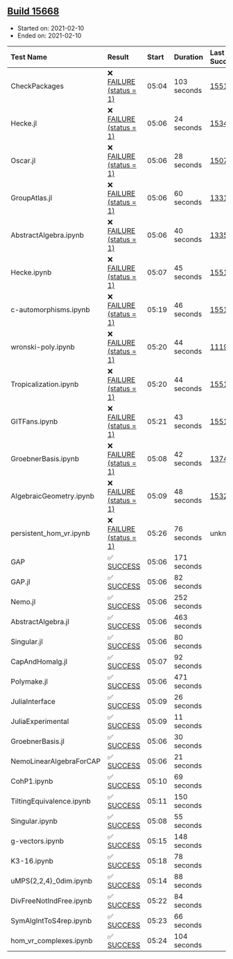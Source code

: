 ## [Build 15668](https://oscarci.mathematik.uni-kl.de/job/oscar/15668/)

* Started on: 2021-02-10
* Ended on: 2021-02-10

| Test Name    | Result | Start | Duration | Last Success | First Failure |
|:-------------|:-------|:------|:---------|:-------------|:--------------|
| CheckPackages | ❌ [FAILURE (status = 1)](https://oscarci.mathematik.uni-kl.de/job/oscar/15668/artifact/logs/build-15668/CheckPackages.log) | 05:04 | 103 seconds | [15514](https://oscarci.mathematik.uni-kl.de/job/oscar/15514/) | [15515](https://oscarci.mathematik.uni-kl.de/job/oscar/15515/) |
| Hecke.jl | ❌ [FAILURE (status = 1)](https://oscarci.mathematik.uni-kl.de/job/oscar/15668/artifact/logs/build-15668/Hecke.jl.log) | 05:06 | 24 seconds | [15344](https://oscarci.mathematik.uni-kl.de/job/oscar/15344/) | [15348](https://oscarci.mathematik.uni-kl.de/job/oscar/15348/) |
| Oscar.jl | ❌ [FAILURE (status = 1)](https://oscarci.mathematik.uni-kl.de/job/oscar/15668/artifact/logs/build-15668/Oscar.jl.log) | 05:06 | 28 seconds | [15079](https://oscarci.mathematik.uni-kl.de/job/oscar/15079/) | [15080](https://oscarci.mathematik.uni-kl.de/job/oscar/15080/) |
| GroupAtlas.jl | ❌ [FAILURE (status = 1)](https://oscarci.mathematik.uni-kl.de/job/oscar/15668/artifact/logs/build-15668/GroupAtlas.jl.log) | 05:06 | 60 seconds | [13311](https://oscarci.mathematik.uni-kl.de/job/oscar/13311/) | [13312](https://oscarci.mathematik.uni-kl.de/job/oscar/13312/) |
| AbstractAlgebra.ipynb | ❌ [FAILURE (status = 1)](https://oscarci.mathematik.uni-kl.de/job/oscar/15668/artifact/logs/build-15668/AbstractAlgebra.ipynb.log) | 05:06 | 40 seconds | [13355](https://oscarci.mathematik.uni-kl.de/job/oscar/13355/) | [13356](https://oscarci.mathematik.uni-kl.de/job/oscar/13356/) |
| Hecke.ipynb | ❌ [FAILURE (status = 1)](https://oscarci.mathematik.uni-kl.de/job/oscar/15668/artifact/logs/build-15668/Hecke.ipynb.log) | 05:07 | 45 seconds | [15514](https://oscarci.mathematik.uni-kl.de/job/oscar/15514/) | [15515](https://oscarci.mathematik.uni-kl.de/job/oscar/15515/) |
| c-automorphisms.ipynb | ❌ [FAILURE (status = 1)](https://oscarci.mathematik.uni-kl.de/job/oscar/15668/artifact/logs/build-15668/c-automorphisms.ipynb.log) | 05:19 | 46 seconds | [15514](https://oscarci.mathematik.uni-kl.de/job/oscar/15514/) | [15515](https://oscarci.mathematik.uni-kl.de/job/oscar/15515/) |
| wronski-poly.ipynb | ❌ [FAILURE (status = 1)](https://oscarci.mathematik.uni-kl.de/job/oscar/15668/artifact/logs/build-15668/wronski-poly.ipynb.log) | 05:20 | 44 seconds | [11192](https://oscarci.mathematik.uni-kl.de/job/oscar/11192/) | [11193](https://oscarci.mathematik.uni-kl.de/job/oscar/11193/) |
| Tropicalization.ipynb | ❌ [FAILURE (status = 1)](https://oscarci.mathematik.uni-kl.de/job/oscar/15668/artifact/logs/build-15668/Tropicalization.ipynb.log) | 05:20 | 44 seconds | [15514](https://oscarci.mathematik.uni-kl.de/job/oscar/15514/) | [15515](https://oscarci.mathematik.uni-kl.de/job/oscar/15515/) |
| GITFans.ipynb | ❌ [FAILURE (status = 1)](https://oscarci.mathematik.uni-kl.de/job/oscar/15668/artifact/logs/build-15668/GITFans.ipynb.log) | 05:21 | 43 seconds | [15514](https://oscarci.mathematik.uni-kl.de/job/oscar/15514/) | [15515](https://oscarci.mathematik.uni-kl.de/job/oscar/15515/) |
| GroebnerBasis.ipynb | ❌ [FAILURE (status = 1)](https://oscarci.mathematik.uni-kl.de/job/oscar/15668/artifact/logs/build-15668/GroebnerBasis.ipynb.log) | 05:08 | 42 seconds | [13748](https://oscarci.mathematik.uni-kl.de/job/oscar/13748/) | [13749](https://oscarci.mathematik.uni-kl.de/job/oscar/13749/) |
| AlgebraicGeometry.ipynb | ❌ [FAILURE (status = 1)](https://oscarci.mathematik.uni-kl.de/job/oscar/15668/artifact/logs/build-15668/AlgebraicGeometry.ipynb.log) | 05:09 | 48 seconds | [15322](https://oscarci.mathematik.uni-kl.de/job/oscar/15322/) | [15323](https://oscarci.mathematik.uni-kl.de/job/oscar/15323/) |
| persistent_hom_vr.ipynb | ❌ [FAILURE (status = 1)](https://oscarci.mathematik.uni-kl.de/job/oscar/15668/artifact/logs/build-15668/persistent_hom_vr.ipynb.log) | 05:26 | 76 seconds | unknown | unknown |
| GAP | ✅ [SUCCESS](https://oscarci.mathematik.uni-kl.de/job/oscar/15668/artifact/logs/build-15668/GAP.log) | 05:06 | 171 seconds |  |  |
| GAP.jl | ✅ [SUCCESS](https://oscarci.mathematik.uni-kl.de/job/oscar/15668/artifact/logs/build-15668/GAP.jl.log) | 05:06 | 82 seconds |  |  |
| Nemo.jl | ✅ [SUCCESS](https://oscarci.mathematik.uni-kl.de/job/oscar/15668/artifact/logs/build-15668/Nemo.jl.log) | 05:06 | 252 seconds |  |  |
| AbstractAlgebra.jl | ✅ [SUCCESS](https://oscarci.mathematik.uni-kl.de/job/oscar/15668/artifact/logs/build-15668/AbstractAlgebra.jl.log) | 05:06 | 463 seconds |  |  |
| Singular.jl | ✅ [SUCCESS](https://oscarci.mathematik.uni-kl.de/job/oscar/15668/artifact/logs/build-15668/Singular.jl.log) | 05:06 | 80 seconds |  |  |
| CapAndHomalg.jl | ✅ [SUCCESS](https://oscarci.mathematik.uni-kl.de/job/oscar/15668/artifact/logs/build-15668/CapAndHomalg.jl.log) | 05:07 | 92 seconds |  |  |
| Polymake.jl | ✅ [SUCCESS](https://oscarci.mathematik.uni-kl.de/job/oscar/15668/artifact/logs/build-15668/Polymake.jl.log) | 05:06 | 471 seconds |  |  |
| JuliaInterface | ✅ [SUCCESS](https://oscarci.mathematik.uni-kl.de/job/oscar/15668/artifact/logs/build-15668/JuliaInterface.log) | 05:09 | 26 seconds |  |  |
| JuliaExperimental | ✅ [SUCCESS](https://oscarci.mathematik.uni-kl.de/job/oscar/15668/artifact/logs/build-15668/JuliaExperimental.log) | 05:09 | 11 seconds |  |  |
| GroebnerBasis.jl | ✅ [SUCCESS](https://oscarci.mathematik.uni-kl.de/job/oscar/15668/artifact/logs/build-15668/GroebnerBasis.jl.log) | 05:06 | 30 seconds |  |  |
| NemoLinearAlgebraForCAP | ✅ [SUCCESS](https://oscarci.mathematik.uni-kl.de/job/oscar/15668/artifact/logs/build-15668/NemoLinearAlgebraForCAP.log) | 05:06 | 21 seconds |  |  |
| CohP1.ipynb | ✅ [SUCCESS](https://oscarci.mathematik.uni-kl.de/job/oscar/15668/artifact/logs/build-15668/CohP1.ipynb.log) | 05:10 | 69 seconds |  |  |
| TiltingEquivalence.ipynb | ✅ [SUCCESS](https://oscarci.mathematik.uni-kl.de/job/oscar/15668/artifact/logs/build-15668/TiltingEquivalence.ipynb.log) | 05:11 | 150 seconds |  |  |
| Singular.ipynb | ✅ [SUCCESS](https://oscarci.mathematik.uni-kl.de/job/oscar/15668/artifact/logs/build-15668/Singular.ipynb.log) | 05:08 | 55 seconds |  |  |
| g-vectors.ipynb | ✅ [SUCCESS](https://oscarci.mathematik.uni-kl.de/job/oscar/15668/artifact/logs/build-15668/g-vectors.ipynb.log) | 05:15 | 148 seconds |  |  |
| K3-16.ipynb | ✅ [SUCCESS](https://oscarci.mathematik.uni-kl.de/job/oscar/15668/artifact/logs/build-15668/K3-16.ipynb.log) | 05:18 | 78 seconds |  |  |
| uMPS(2,2,4)_0dim.ipynb | ✅ [SUCCESS](https://oscarci.mathematik.uni-kl.de/job/oscar/15668/artifact/logs/build-15668/uMPS-2-2-4-_0dim.ipynb.log) | 05:14 | 88 seconds |  |  |
| DivFreeNotIndFree.ipynb | ✅ [SUCCESS](https://oscarci.mathematik.uni-kl.de/job/oscar/15668/artifact/logs/build-15668/DivFreeNotIndFree.ipynb.log) | 05:22 | 84 seconds |  |  |
| SymAlgIntToS4rep.ipynb | ✅ [SUCCESS](https://oscarci.mathematik.uni-kl.de/job/oscar/15668/artifact/logs/build-15668/SymAlgIntToS4rep.ipynb.log) | 05:23 | 66 seconds |  |  |
| hom_vr_complexes.ipynb | ✅ [SUCCESS](https://oscarci.mathematik.uni-kl.de/job/oscar/15668/artifact/logs/build-15668/hom_vr_complexes.ipynb.log) | 05:24 | 104 seconds |  |  |
